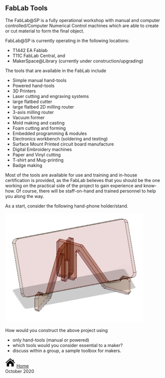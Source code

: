 ## FabLab Tools

The FabLab@SP is a fully operational workshop with manual and computer controlled/Computer Numerical Control machines which are able to create or cut material to form the final object.

FabLab@SP is currently operating in the following locations:

- T1442 EA Fablab
- T11C FabLab Central, and
- MakerSpace@Library (currently under construction/upgrading)

The tools that are available in the FabLab include

- Simple manual hand-tools
- Powered hand-tools
- 3D Printers
- Laser cutting and engraving systems
- large flatbed cutter
- large flatbed 2D milling router
- 3-axis milling router
- Vacuum former
- Mold making and casting
- Foam cutting and forming
- Embedded programming & modules
- Electronics workbench (soldering and testing)
- Surface Mount Printed circuit board manufacture
- Digital Embroidery machines
- Paper and Vinyl cutting
- T-shirt and Mug-printing
- Badge making

Most of the tools are available for use and training and in-house certification is provided, as the FabLab believes that you should be the one working on the practical side of the project to gain experience and know-how.  Of course, there will be staff-on-hand and trained personnel to help you along the way.

As a start, consider the following hand-phone holder/stand.

![Hand phone holder](images/02_handphone_holder.png)

How would you construct the above project using

- only hand-tools (manual or powered)
- which tools would you consider essential to a maker?
- discuss within a group, a sample toolbox for makers.


[![Home](images/home.png "Home")](index.md) [Home](index.md)   
October 2020
